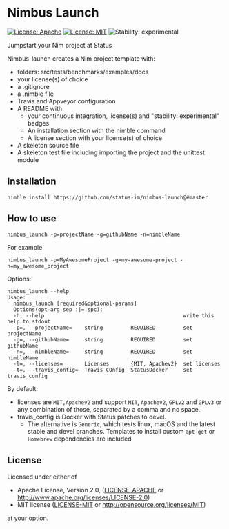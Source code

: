 # Nimbus Launch

[![License: Apache](https://img.shields.io/badge/License-Apache%202.0-blue.svg)](https://opensource.org/licenses/Apache-2.0)
[![License: MIT](https://img.shields.io/badge/License-MIT-blue.svg)](https://opensource.org/licenses/MIT)
![Stability: experimental](https://img.shields.io/badge/stability-experimental-orange.svg)

Jumpstart your Nim project at Status

Nimbus-launch creates a Nim project template with:

  - folders: src/tests/benchmarks/examples/docs
  - your license(s) of choice
  - a .gitignore
  - a .nimble file
  - Travis and Appveyor configuration
  - A README with
      - your continuous integration, license(s) and "stability: experimental" badges
      - An installation section with the nimble command
      - A license section with your license(s) of choice
  - A skeleton source file
  - A skeleton test file including importing the project and the unittest module

## Installation

```
nimble install https://github.com/status-im/nimbus-launch@#master
```

## How to use

```
nimbus_launch -p=projectName -g=githubName -n=nimbleName
```

For example
```
nimbus_launch -p=MyAwesomeProject -g=my-awesome-project -n=my_awesome_project
```

Options:
```
nimbus_launch --help
Usage:
  nimbus_launch [required&optional-params]
  Options(opt-arg sep :|=|spc):
  -h, --help                                             write this help to stdout
  -p=, --projectName=    string         REQUIRED         set projectName
  -g=, --githubName=     string         REQUIRED         set githubName
  -n=, --nimbleName=     string         REQUIRED         set nimbleName
  -l=, --licenses=       Licenses       {MIT, Apachev2}  set licenses
  -t=, --travis_config=  Travis COnfig  StatusDocker     set travis_config
```

By default:
  - licenses are `MIT,Apachev2` and support `MIT`, `Apachev2`, `GPLv2` and `GPLv3` or any combination of those, separated by a comma and no space.
  - travis_config is Docker with Status patches to devel.
    - The alternative is `Generic`, which tests linux, macOS and the latest stable and devel branches.
      Templates to install custom `apt-get` or `Homebrew` dependencies are included

## License

Licensed under either of

 * Apache License, Version 2.0, ([LICENSE-APACHE](LICENSE-APACHE) or http://www.apache.org/licenses/LICENSE-2.0)
 * MIT license ([LICENSE-MIT](LICENSE-MIT) or http://opensource.org/licenses/MIT)

at your option.
